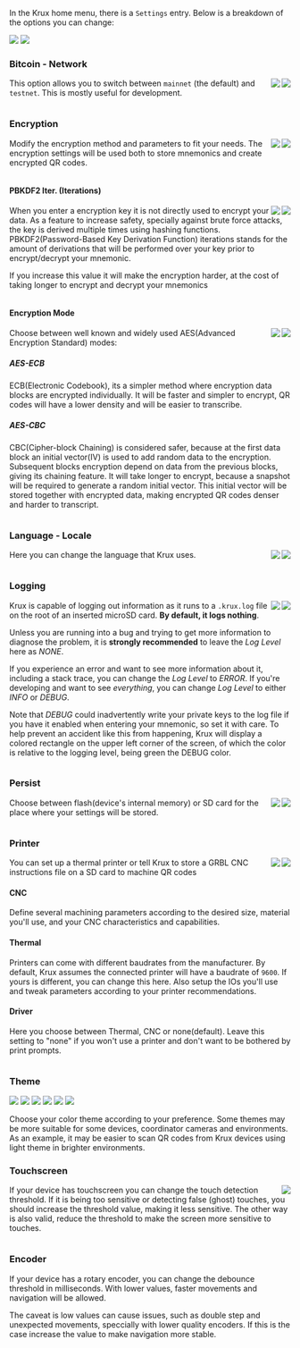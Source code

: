 In the Krux home menu, there is a `Settings` entry. Below is a breakdown of the options you can change:

<img src="../../img/maixpy_amigo_tft/settings-options-150.png">
<img src="../../img/maixpy_m5stickv/settings-options-125.png">

### Bitcoin - Network
<img src="../../img/maixpy_m5stickv/network-options-125.png" align="right">
<img src="../../img/maixpy_amigo_tft/network-options-150.png" align="right">

This option allows you to switch between `mainnet` (the default) and `testnet`. This is mostly useful for development. 

<div style="clear: both"></div>

### Encryption
<img src="../../img/maixpy_m5stickv/encryption-options-125.png" align="right">
<img src="../../img/maixpy_amigo_tft/encryption-options-150.png" align="right">

Modify the encryption method and parameters to fit your needs. The encryption settings will be used both to store mnemonics and create encrypted QR codes.

<div style="clear: both"></div>

#### PBKDF2 Iter. (Iterations)
<img src="../../img/maixpy_m5stickv/encryption-options-pbkdf2-125.png" align="right">
<img src="../../img/maixpy_amigo_tft/encryption-options-pbkdf2-150.png" align="right">

When you enter a encryption key it is not directly used to encrypt your data. As a feature to increase safety, specially against brute force attacks, the key is derived multiple times using hashing functions. PBKDF2(Password-Based Key Derivation Function) iterations stands for the amount of derivations that will be performed over your key prior to encrypt/decrypt your mnemonic.

If you increase this value it will make the encryption harder, at the cost of taking longer to encrypt and decrypt your mnemonics

<div style="clear: both"></div>

#### Encryption Mode
<img src="../../img/maixpy_m5stickv/encryption-options-mode-125.png" align="right">
<img src="../../img/maixpy_amigo_tft/encryption-options-mode-150.png" align="right">

Choose between well known and widely used AES(Advanced Encryption Standard) modes:

##### AES-ECB

ECB(Electronic Codebook), its a simpler method where encryption data blocks are encrypted individually. It will be faster and simpler to encrypt, QR codes will have a lower density and will be easier to transcribe.

##### AES-CBC

CBC(Cipher-block Chaining) is considered safer, because at the first data block an initial vector(IV) is used to add random data to the encryption. Subsequent blocks encryption depend on data from the previous blocks, giving its chaining feature.
It will take longer to encrypt, because a snapshot will be required to generate a random initial vector. This initial vector will be stored together with encrypted data, making encrypted QR codes denser and harder to transcript.

<div style="clear: both"></div>

### Language - Locale
<img src="../../img/maixpy_m5stickv/locale-options-125.png" align="right">
<img src="../../img/maixpy_amigo_tft/locale-options-150.png" align="right">

Here you can change the language that Krux uses.

<div style="clear: both"></div>

### Logging
<img src="../../img/maixpy_m5stickv/logging-options-125.png" align="right">
<img src="../../img/maixpy_amigo_tft/logging-options-150.png" align="right">

Krux is capable of logging out information as it runs to a `.krux.log` file on the root of an inserted microSD card. **By default, it logs nothing**.

Unless you are running into a bug and trying to get more information to diagnose the problem, it is **strongly recommended** to leave the *Log Level* here as *NONE*.

If you experience an error and want to see more information about it, including a stack trace, you can change the *Log Level* to *ERROR*. If you're developing and want to see _everything_, you can change *Log Level* to either *INFO* or *DEBUG*.

Note that *DEBUG* could inadvertently write your private keys to the log file if you have it enabled when entering your mnemonic, so set it with care. To help prevent an accident like this from happening, Krux will display a colored rectangle on the upper left corner of the screen, of which the color is relative to the logging level, being green the DEBUG color.

<div style="clear: both"></div>

### Persist
<img src="../../img/maixpy_m5stickv/persist-options-125.png" align="right">
<img src="../../img/maixpy_amigo_tft/persist-options-150.png" align="right">

Choose between flash(device's internal memory) or SD card for the place where your settings will be stored.

<div style="clear: both"></div>

### Printer
<img src="../../img/maixpy_m5stickv/printer-options-125.png" align="right">
<img src="../../img/maixpy_amigo_tft/printer-options-150.png" align="right">

You can set up a thermal printer or tell Krux to store a GRBL CNC instructions file on a SD card to machine QR codes

#### CNC

Define several machining parameters according to the desired size, material you'll use, and your CNC characteristics and capabilities.

#### Thermal

Printers can come with different baudrates from the manufacturer. By default, Krux assumes the connected printer will have a baudrate of `9600`. If yours is different, you can change this here.
Also setup the IOs you'll use and tweak parameters according to your printer recommendations.

#### Driver

Here you choose between Thermal, CNC or none(default). Leave this setting to "none" if you won't use a printer and don't want to be bothered by print prompts.

<div style="clear: both"></div>

### Theme
<img src="../../img/maixpy_amigo_tft/theme-1-150.png">
<img src="../../img/maixpy_amigo_tft/theme-2-150.png">
<img src="../../img/maixpy_amigo_tft/theme-3-150.png">
<img src="../../img/maixpy_m5stickv/theme-1-125.png">
<img src="../../img/maixpy_m5stickv/theme-2-125.png">
<img src="../../img/maixpy_m5stickv/theme-3-125.png">

Choose your color theme according to your preference. Some themes may be more suitable for some devices, coordinator cameras and environments. As an example, it may be easier to scan QR codes from Krux devices using light theme in brighter environments.


### Touchscreen
<img src="../../img/maixpy_amigo_tft/touchscreen-150.png" align="right">

If your device has touchscreen you can change the touch detection threshold. If it is being too sensitive or detecting false (ghost) touches, you should increase the threshold value, making it less sensitive. The other way is also valid, reduce the threshold to make the screen more sensitive to touches.

<div style="clear: both"></div>

### Encoder

If your device has a rotary encoder, you can change the debounce threshold in milliseconds. With lower values, faster movements and navigation will be allowed.

The caveat is low values can cause issues, such as double step and unexpected movements, speccially with lower quality encoders. If this is the case increase the value to make navigation more stable.

